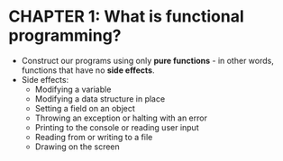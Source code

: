 # CHAPTER 1: What is functional programming?


- Construct our programs using only **pure functions** - in other words, functions that have no **side effects**.
- Side effects:
  - Modifying a variable
  - Modifying a data structure in place
  - Setting a field on an object
  - Throwing an exception or halting with an error
  - Printing to the console or reading user input
  - Reading from or writing to a file
  - Drawing on the screen
